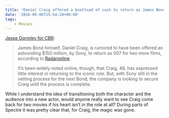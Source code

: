 ```yaml
---
title: 'Daniel Craig offered a boatload of cash to return as James Bond'
date: '2016-09-06T15:54:28+00:00'
tags:
    - Movies
---
```


[Jesse Gormley for CBR](http://www.cbr.com/rumor-daniel-craig-offered-150m-to-return-as-james-bond/):

> James Bond himself, Daniel Craig, is rumored to have been offered an astounding $150 million, by Sony, to return as 007 for two more films, according to [Radaronline](http://radaronline.com/celebrity-news/sony-offers-daniel-craig-millions-two-more-james-bond-films/).
> 
>  It’s been widely noted online, though, that Craig, 48, has expressed little interest in returning to the iconic role. But, with Sony still in the vetting process for the next Bond, the company is looking to secure Craig until the process is complete.

While I understand the idea of transitioning both the character and the audience into a new actor, would anyone really want to see Craig come back for two movies if his heart isn’t in the role at all? During parts of Spectre it was pretty clear that, for Craig, the magic was gone.